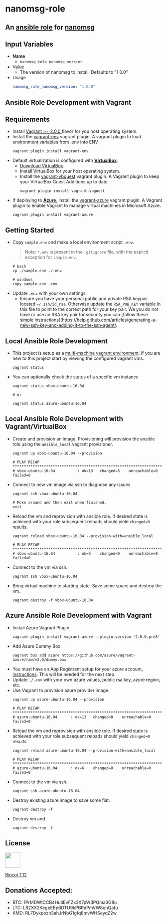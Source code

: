 nanomsg-role
=====

## An [ansible role](https://docs.ansible.com/ansible/playbooks_roles.html#roles) for [nanomsg](https://github.com/nanomsg/nanomsg)

Input Variables
-----

- **Name**
  - `nanomsg_role_nanomsg_version`
- Value
  - The version of nanomsg to install. Defaults to "1.0.0"
- Usage
  ```yaml
  nanomsg_role_nanomsg_version: "1.0.0"
  ```

Ansible Role Development with Vagrant
---

Requirements
-----
- Install [Vagrant >= 2.0.0 ](https://www.vagrantup.com/downloads.html) flavor for you host operating system.
- Install the [vagrant-env](https://github.com/gosuri/vagrant-env) vagrant plugin. A vagrant plugin to load environment variables from .env into ENV
  ```shell
  vagrant plugin install vagrant-env
  ```
- Default virtualization is configured with [**VirtualBox**](https://www.virtualbox.org).
  - [Download VirtualBox](https://www.virtualbox.org/wiki/Downloads).
  - Install VirtualBox for your host operating system.
  - Install the [vagrant-vbguest](https://github.com/dotless-de/vagrant-vbguest) vagrant plugin. A Vagrant plugin to keep your VirtualBox Guest Additions up to date.
    ```shell
    vagrant plugin install vagrant-vbguest
    ```
- If deploying to [**Azure**](https://portal.azure.com/), install the [vagrant-azure](https://github.com/Azure/vagrant-azure) vagrant plugin. A Vagrant plugin to enable Vagrant to manage virtual machines in Microsoft Azure.
  ```shell
  vagrant plugin install vagrant-azure
  ```

Getting Started
----
- Copy `sample.env` and make a local environment script `.env`.
  > Note: `*.env` is present in the `.gitignore` file, with the explicit exception for `sample.env`.
  ```shell
  # bash
  cp ./sample.env ./.env

  # windows
  copy sample.env .env
  ```
- Update `.env` with your own settings.
  - Ensure you have your personal public and private RSA keypair located `~/.ssh/id_rsa`. Otherwise update the `RSA_PUB_KEY` variable in this file to point to the correct path for your key pair. We you do not have or use an RSA key pair for security you can [follow these simple instructions](https://help.github.com/articles/generating-a-new-ssh-key-and-adding-it-to-the-ssh-agent/.

Local Ansible Role Development 
-----
- This project is setup as a [multi-machine vagrant environment](https://www.vagrantup.com/docs/multi-machine/). If you are new to this project start by viewing the configured vagrant vms.
  ```shell
  vagrant status
  ```
- You can optionally check the status of a specific vm instance
  ```shell
  vagrant status vbox-ubuntu-16.04

  # or 

  vagrant status azure-ubuntu-16.04
  ```

Local Ansible Role Development with Vagrant/VirtualBox
-----
- Create and provision an image. Provisioning will provision the ansible role using the `ansible_local` vagrant provisioner.
  ```shell
  vagrant up vbox-ubuntu-16.04 --provision

  # PLAY RECAP *********************************************************************
  # vbox-ubuntu-16.04          : ok=13   changed=8    unreachable=0    failed=0
  ```
- Connect to new vm image via ssh to diagnose any issues.
  ```shell
  vagrant ssh vbox-ubuntu-16.04

  # Poke around and then exit when finished.
  exit
  ```
- Reload the vm and reprovision with ansible role. If desired state is achieved with your role subsequent reloads should yield `changed=0` results.
  ```shell
  vagrant reload vbox-ubuntu-16.04 --provision-with=ansible_local

  # PLAY RECAP *********************************************************************
  # vbox-ubuntu-16.04          : ok=6    changed=0    unreachable=0    failed=0
  ```
- Connect to the vm via ssh.
  ```shell
  vagrant ssh vbox-ubuntu-16.04
  ```
- Bring virtual machine to starting state. Save some space and destroy the vm.
  ```shell
  vagrant destroy -f vbox-ubuntu-16.04
  ```

Azure Ansible Role Development with Vagrant
-----
- Install Azure Vagrant Plugin
  ```shell
  vagrant plugin install vagrant-azure --plugin-version '2.0.0.pre8'
  ```
- Add Azure Dummy Box
  ```shell
  vagrant box add azure https://github.com/azure/vagrant-azure/raw/v2.0/dummy.box
  ```
- You must have an App Registrant setup for your azure account, [instructions](https://docs.microsoft.com/en-us/azure/azure-resource-manager/resource-group-create-service-principal-portal). This will be needed for the next step.
- Update `./.env` with your own azure values, public rsa key, azure region, etc. 
- Use Vagrant to provision azure provider image.
  ```shell
  vagrant up azure-ubuntu-16.04 --provision

  # PLAY RECAP *********************************************************************
  # azure-ubuntu-16.04      : ok=13   changed=8    unreachable=0    failed=0
  ```
- Reload the vm and reprovision with ansible role. If desired state is achieved with your role subsequent reloads should yield `changed=0` results.
  ```shell
  vagrant reload azure-ubuntu-16.04 --provision-with=ansible_local

  # PLAY RECAP *********************************************************************
  # azure-ubuntu-16.04      : ok=6    changed=0    unreachable=0    failed=0
  ```
- Connect to the vm via ssh.
  ```shell
  vagrant ssh azure-ubuntu-16.04
  ```
- Destroy existing azure image to save some fiat.
  ```shell
  vagrant destroy -f
  ```
- Destroy vm and .
  ```shell
  vagrant destroy -f
  ```

License
-----

<img src="http://bipcot.org/wp-content/uploads/2015/02/BeastLick1.png" width="48" />

[Bipcot 1.12](http://bipcot.org/wp-content/uploads/2015/02/BipCotNoGovSoftwareLicense-v1point12.txt)


Donations Accepted:
-----
- BTC: 1PrMDWtCCB4HutiEvFZx3X7pW3PQma3G8u
- LTC: LR2XX2KegbEBp6DTU9kPBRdPmVW8qhQafu
- KMD: RL7Dykpozn3ahJrNbG1gfq8mvWHSeyqZ2w
